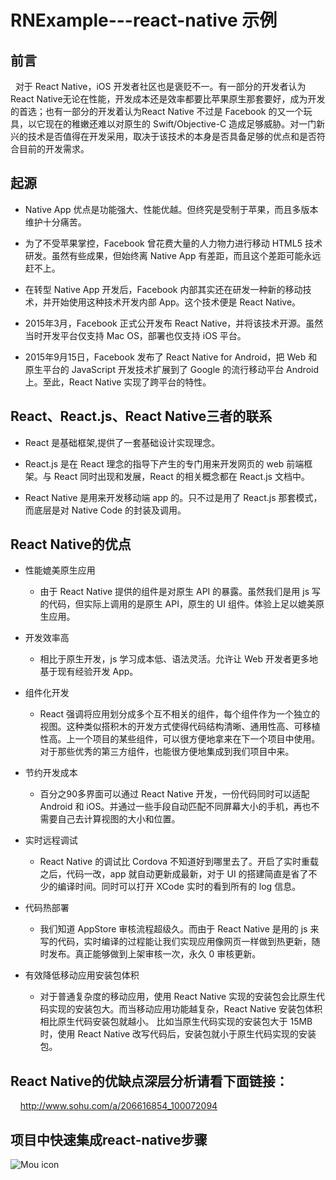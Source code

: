 # RNExample---react-native 示例

## 前言

    对于 React Native，iOS 开发者社区也是褒贬不一。有一部分的开发者认为React Native无论在性能，开发成本还是效率都要比苹果原生那套要好，成为开发的首选；也有一部分的开发着认为React Native 不过是 Facebook 的又一个玩具，以它现在的稚嫩还难以对原生的 Swift/Objective-C 造成足够威胁。对一门新兴的技术是否值得在开发采用，取决于该技术的本身是否具备足够的优点和是否符合目前的开发需求。


## 起源

* Native App 优点是功能强大、性能优越。但终究是受制于苹果，而且多版本维护十分痛苦。

* 为了不受苹果掌控，Facebook 曾花费大量的人力物力进行移动 HTML5 技术研发。虽然有些成果，但始终离 Native App 有差距，而且这个差距可能永远赶不上。

* 在转型 Native App 开发后，Facebook 内部其实还在研发一种新的移动技术，并开始使用这种技术开发内部 App。这个技术便是 React Native。

* 2015年3月，Facebook 正式公开发布 React Native，并将该技术开源。虽然当时开发平台仅支持 Mac OS，部署也仅支持 iOS 平台。

* 2015年9月15日，Facebook 发布了 React Native for Android，把 Web 和原生平台的 JavaScript 开发技术扩展到了 Google 的流行移动平台 Android 上。至此，React Native 实现了跨平台的特性。

## React、React.js、React Native三者的联系

* React 是基础框架,提供了一套基础设计实现理念。
    
* React.js 是在 React 理念的指导下产生的专门用来开发网页的 web 前端框架。与 React 同时出现和发展，React 的相关概念都在 React.js 文档中。

* React Native 是用来开发移动端 app 的。只不过是用了 React.js 那套模式，而底层是对 Native Code 的封装及调用。


## React Native的优点

* 性能媲美原生应用

    * 由于 React Native 提供的组件是对原生 API 的暴露。虽然我们是用 js 写的代码，但实际上调用的是原生 API，原生的 UI 组件。体验上足以媲美原生应用。

* 开发效率高

    * 相比于原生开发，js 学习成本低、语法灵活。允许让 Web 开发者更多地基于现有经验开发 App。

* 组件化开发

    * React 强调将应用划分成多个互不相关的组件，每个组件作为一个独立的视图。这种类似搭积木的开发方式使得代码结构清晰、通用性高、可移植性高。上一个项目的某些组件，可以很方便地拿来在下一个项目中使用。对于那些优秀的第三方组件，也能很方便地集成到我们项目中来。

* 节约开发成本

    * 百分之90多界面可以通过 React Native 开发，一份代码同时可以适配 Android 和 iOS。并通过一些手段自动匹配不同屏幕大小的手机，再也不需要自己去计算视图的大小和位置。
    
* 实时远程调试

    * React Native 的调试比 Cordova 不知道好到哪里去了。开启了实时重载之后，代码一改，app 就自动更新成最新，对于 UI 的搭建简直是省了不少的编译时间。同时可以打开 XCode 实时的看到所有的 log 信息。

* 代码热部署

    * 我们知道 AppStore 审核流程超级久。而由于 React Native 是用的 js 来写的代码，实时编译的过程能让我们实现应用像网页一样做到热更新，随时发布。真正能够做到上架审核一次，永久 0 审核更新。

* 有效降低移动应用安装包体积

    * 对于普通复杂度的移动应用，使用 React Native 实现的安装包会比原生代码实现的安装包大。而当移动应用功能越复杂，React Native 安装包体积相比原生代码安装包就越小。
比如当原生代码实现的安装包大于 15MB 时，使用 React Native 改写代码后，安装包就小于原生代码实现的安装包。
    
## React Native的优缺点深层分析请看下面链接：

      http://www.sohu.com/a/206616854_100072094
      
## 项目中快速集成react-native步骤







![Mou icon](https://github.com/MrLujh/Fastlane--Packaging/blob/master/111.gif)

